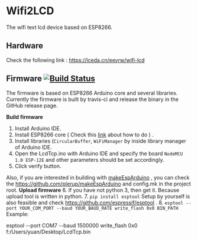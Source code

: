 # Wifi2LCD
The wifi text lcd device based on ESP8266. 

## Hardware
Check the following link :
https://lceda.cn/eeyrw/wifi-lcd

## Firmware [![Build Status](https://travis-ci.org/eeyrw/LcdTcp.svg?branch=master)](https://travis-ci.org/eeyrw/LcdTcp)
The firmware is based on ESP8266 Arduino core and several libraries. Currently the firmware is built by travis-ci and release the binary in the GitHub release page.

**Build firmware**

1. Install Arduino IDE. 
2. Install ESP8266 core ( Check this [link](https://github.com/esp8266/Arduino) about how to do ) .
3. Install libraries (`CircularBuffer`, `WiFiManager` by inside library manager of Arduino IDE.
4. Open the LcdTcp.ino with Arduino IDE and specify the board `NodeMCU 1.0 ESP-12E` and other parameters should be set accordingly.
5. Click verify button.

Also, if you are interested in building with [makeEspArduino](https://github.com/plerup/makeEspArduino) , you can check the https://github.com/plerup/makeEspArduino and config.mk in the project root.
**Upload firmware**
6. If you have not python 3, then get it. Because upload tool is written in python.
7. `pip install esptool` Setup by yourself is also feasible and check https://github.com/espressif/esptool .
8. `esptool --port YOUR_COM_PORT --baud YOUR_BAUD_RATE write_flash 0x0 BIN_PATH`
	Example: 

esptool --port COM7 --baud 1500000 write_flash 0x0 f:/Users/yuan/Desktop/LcdTcp.bin

<!--stackedit_data:
eyJoaXN0b3J5IjpbLTE0NzQyMzM0MTRdfQ==
-->